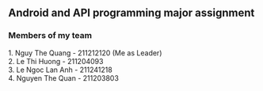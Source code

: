## Android and API programming major assignment
<h3> Members of my team </h3>
1. Nguy The Quang - 211212120 (Me as Leader)
</br>
2. Le Thi Huong - 211204093
</br>
3. Le Ngoc Lan Anh - 211241218
</br>
4. Nguyen The Quan - 211203803
